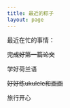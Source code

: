 ```yaml
---
title: 最近的粽子
layout: page
---
```


最近在忙的事情：

<del>完成好第一篇论文</del>

学好荷兰语

<del>好好练ukulele和画画</del>

旅行开心

